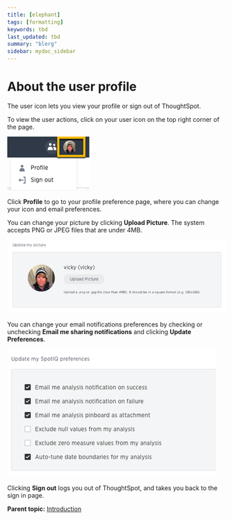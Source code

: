 ```yaml
---
title: [elephant]
tags: [formatting]
keywords: tbd
last_updated: tbd
summary: "blerg"
sidebar: mydoc_sidebar
---
```

# About the user profile

The user icon lets you view your profile or sign out of ThoughtSpot.

To view the user actions, click on your user icon on the top right corner of the page.

 ![](../../../images/user_icon.png "User icon") 

Click **Profile** to go to your profile preference page, where you can change your icon and email preferences.

You can change your picture by clicking **Upload Picture**. The system accepts PNG or JPEG files that are under 4MB.

 ![](../../../images/upload_picture.png "Update my picture") 

You can change your email notifications preferences by checking or unchecking **Email me sharing notifications** and clicking **Update Preferences**.

 ![](../../../images/update_preferences.png "Update my preferences") 

Clicking **Sign out** logs you out of ThoughtSpot, and takes you back to the sign in page.

**Parent topic:** [Introduction](../../../pages/end_user_guide/end_user_introduction/introduction.html)

